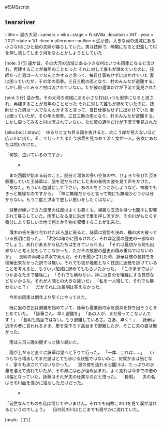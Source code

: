 #!SMSscript

## tearsriver

::title = 涙の大河
::camera = eika
::stage = FukiVilla
::location = INT
::year = 2021
::date = 1/1
::time = afternoon
::outline = 遥か昔。大きな河の流域にある小さな村にひと組の夫婦が暮らしていた。男は技師で、時期になると氾濫して村を押し流してしまう河をなんとかしようとしていた

[note:３行]
遥か昔。その大河の流域にある小さな村はいつも雨季になると流され、再建することが毎年のことだった
それに対して誰もが諦めていたのに、技師だった男は一人でなんとかすると言って、毎日仕事もせずに出かけていた
妻は困っていたが、その年の雨季。三日三晩の雨となり、村のみんなが避難する。しかし戻ってみると村は流されていない。ただ彼の遺体だけが下流で発見された

[plot:３行]
遥か昔。その大河の流域にある小さな村はいつも雨季になると流され、再建することが毎年のことだった
それに対して誰もが諦めていたのに、技師だった男は一人でなんとかすると言って、毎日仕事もせずに出かけていた
妻は困っていたが、その年の雨季。三日三晩の雨となり、村のみんなが避難する。しかし戻ってみると村は流されていない。ただ彼の遺体だけが下流で発見された

[eika:be:]
[:draw:]
　ゆるりと立ち昇る靄を抜けると、向こう岸が見えないほど広い川に出た。そこでじっとたゆたう水面を見つめて泣く女が一人。彼女にあなたは問いかけた。

「何故、泣いているのですか」

　　　※

　まだ西暦が始まる前のこと。随分と湿気の多い空気の中、ひょろり伸びた豆を収穫していた王詠華は、服を泥だらけにした夫の長明の姿を見て声をかけた。
「あなた。もういい加減にして下さい。あの川をどうにかしようなど、神様でもきっと無理なのですから」
「神に無理だからと言って俺にも無理かどうかは分からない。もう二度と洪水で悲しい思いをしたくはない」

　詠華が嫁いできた淀里の住民はよくも悪くも、複雑な支流を持つ七龍川に影響されて暮らしていた。雨季になる度に洪水で里を押し流すが、その川がもたらす養分により貧しい土地で何とか作物を収穫することが出来た。

　薄木の板を張り合わせたぼろ屋に戻ると、詠華は覚悟を決め、桶の水を被っている長明に言った。
「洪水は確かに困るけれど、それは淀里の歴史の一部なのでしょう。あれがあるから私たちは生きていられる」
「それは最初から何も出来ないと考え何もしてこなかった、ただその放置の歴史の積み重ねではないのか」
　長明の両親は洪水で死んだ。それを聞かされた時、詠華は彼の気持ちを理解出来なかった訳では無い。それでも彼が幾度となく住民に迷惑を掛けていることを考えると、もういい加減に諦めてももらいたかった。
「このままではいつかあなたまで犠牲に」
「それでも構わない。神には自分を犠牲にする覚悟などないからな。それが人間との大きな違いだ」
「私を一人残して、それでも構わないと？」
　だがそれには長明は答えなかった。

　今年の雨季は例年より早くにやってきた。

　既に里の住民は避難を始めていて、詠華も最低限の家財道具を持ち出そうとまとめていた。
「詠華さん、早く避難を」
「あの人が、まだ帰ってこないんです！」
「長明も馬鹿ではない。もう避難しているさ。さあ、早く！」
　詠華は近所の者に言われるまま、里を見下ろす高台まで避難したが、そこに夫の姿は無かった。

　雨は三日三晩の間ずっと降り続いた。

　雨が上がると直ぐに詠華は里へと下りて行った。
「一体、これは……」
　いつもなら増水してまだ里はとても歩ける状態ではないのに、何故か水は殆どなく、家々も流されてはいなかった。
　里の傍を流れる七龍川は、たっぷりの水量を湛えて流れていたが、その淵には石が埋め込まれ、よく見れば今までの倍の川幅となっていた。詠華はそれが夫の仕業なのだと悟った。
「長明」
　夫の名はその川面を僅かに揺らしただけだった。

　　　※

「前世なんてものを私は信じてやいません。それでも何故この川を見て涙が溢れるというのでしょう」
　目の前の川はどこまでも穏やかに流れていた。

[mark:（了）]
